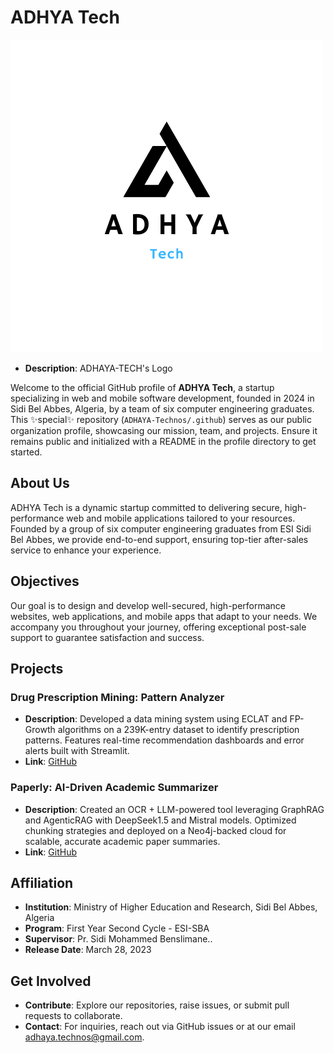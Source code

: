 # ADHYA Tech
![Logo](https://github.com/ADHAYA-Technos/.github/blob/main/Logo.png)
  - **Description**: ADHAYA-TECH's Logo

Welcome to the official GitHub profile of **ADHYA Tech**, a startup specializing in web and mobile software development, founded in 2024 in Sidi Bel Abbes, Algeria, by a team of six computer engineering graduates. This ✨special✨ repository (`ADHAYA-Technos/.github`) serves as our public organization profile, showcasing our mission, team, and projects. Ensure it remains public and initialized with a README in the profile directory to get started.

## About Us

ADHYA Tech is a dynamic startup committed to delivering secure, high-performance web and mobile applications tailored to your resources. Founded by a group of six computer engineering graduates from ESI Sidi Bel Abbes, we provide end-to-end support, ensuring top-tier after-sales service to enhance your experience.

## Objectives

Our goal is to design and develop well-secured, high-performance websites, web applications, and mobile apps that adapt to your needs. We accompany you throughout your journey, offering exceptional post-sale support to guarantee satisfaction and success.

## Projects

### Drug Prescription Mining: Pattern Analyzer
- **Description**: Developed a data mining system using ECLAT and FP-Growth algorithms on a 239K-entry dataset to identify prescription patterns. Features real-time recommendation dashboards and error alerts built with Streamlit.
- **Link**: [GitHub](https://github.com/ADHAYA-Technos/drug-prescription-pattern-mining)

### Paperly: AI-Driven Academic Summarizer
- **Description**: Created an OCR + LLM-powered tool leveraging GraphRAG and AgenticRAG with DeepSeek1.5 and Mistral models. Optimized chunking strategies and deployed on a Neo4j-backed cloud for scalable, accurate academic paper summaries.
- **Link**: [GitHub](https://github.com/ADHAYA-Technos/Automated-Information-Retrieval-and-Summarization-for-Academic-Research-Articles)

## Affiliation

- **Institution**: Ministry of Higher Education and Research, Sidi Bel Abbes, Algeria
- **Program**: First Year Second Cycle - ESI-SBA
- **Supervisor**:  Pr. Sidi Mohammed Benslimane..
- **Release Date**: March 28, 2023

## Get Involved

- **Contribute**: Explore our repositories, raise issues, or submit pull requests to collaborate.
- **Contact**: For inquiries, reach out via GitHub issues or at our email adhaya.technos@gmail.com.

